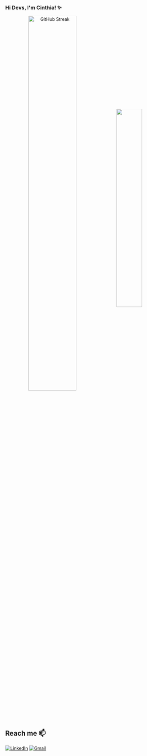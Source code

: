 ### Hi Devs, I'm Cinthia! ✨

 <div  align="center" style="margin-bottom:100px">
    <img width=55% align="center" src="https://github-readme-streak-stats.herokuapp.com?user=robert-sampaio&theme=radical&date_format=j%20M%5B%20Y%5D" alt="GitHub Streak" /></a>
    <img width=40% align="center" src="https://github-readme-stats-git-main-rafaelalexandrino.vercel.app/api/top-langs/?username=robert-sampaio&show_icons=true&theme=radical&layout=compact" />
 </div>


## Reach me 📫
[![LinkedIn](https://img.shields.io/badge/LinkedIn-0077B5?style=for-the-badge&logo=linkedin&logoColor=white)](https://www.linkedin.com/in/cinthiabsouza1997/)
[![Gmail](https://img.shields.io/badge/-cinthiasouza@uni9.edu.br-D14836?style=for-the-badge&logo=gmail&logoColor=white&link=mailto:cinthiasouza@uni9.edu.br)](mailto:cinthiasouza@uni9.edu.br)
